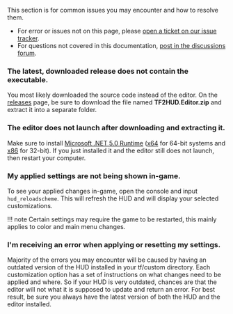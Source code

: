 This section is for common issues you may encounter and how to resolve them.

* For error or issues not on this page, please [open a ticket on our issue tracker][issues-link].
* For questions not covered in this documentation, [post in the discussions forum][discuss-link].

### The latest, downloaded release does not contain the executable.
You most likely downloaded the source code instead of the editor. On the [releases][releases-link] page, be sure to download the file named **TF2HUD.Editor.zip** and extract it into a separate folder.

### The editor does not launch after downloading and extracting it.
Make sure to install [Microsoft .NET 5.0 Runtime][runtime-link] ([x64][runtime64-link] for 64-bit systems and [x86][runtime86-link] for 32-bit). If you just installed it and the editor still does not launch, then restart your computer.

### My applied settings are not being shown in-game.
To see your applied changes in-game, open the console and input `hud_reloadscheme`. This will refresh the HUD and will display your selected customizations.

!!! note
    Certain settings may require the game to be restarted, this mainly applies to color and main menu changes.

### I'm receiving an error when applying or resetting my settings.
Majority of the errors you may encounter will be caused by having an outdated version of the HUD installed in your tf/custom directory. Each customization option has a set of instructions on what changes need to be applied and where. So if your HUD is very outdated, chances are that the editor will not what it is supposed to update and return an error. For best result, be sure you always have the latest version of both the HUD and the editor installed.

<!-- MARKDOWN LINKS -->
[issues-link]: https://github.com/CriticalFlaw/TF2HUD.Editor/issues
[discuss-link]: https://github.com/CriticalFlaw/TF2HUD.Editor/discussions
[releases-link]: https://github.com/CriticalFlaw/TF2HUD.Editor/releases
[json-link]: https://www.criticalflaw.ca/TF2HUD.Editor/json/
[runtime-link]: https://dotnet.microsoft.com/download/dotnet/5.0/runtime
[runtime86-link]: https://download.visualstudio.microsoft.com/download/pr/c089205d-4f58-4f8d-ad84-c92eaf2f3411/5cd3f9b3bd089c09df14dbbfb64124a4/windowsdesktop-runtime-5.0.5-win-x86.exe
[runtime64-link]: https://download.visualstudio.microsoft.com/download/pr/c1ef0b3f-9663-4fc5-85eb-4a9cadacdb87/52b890f91e6bd4350d29d2482038df1c/windowsdesktop-runtime-5.0.5-win-x64.exe
